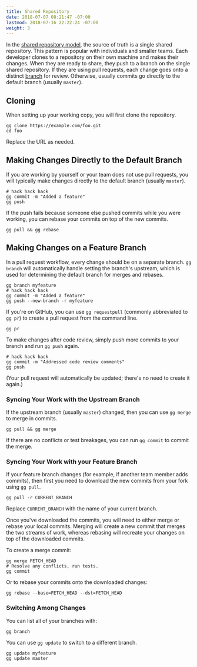 ```yaml
---
title: Shared Repository
date: 2018-07-07 08:21:47 -07:00
lastmod: 2018-07-16 22:22:24 -07:00
weight: 3
---
```


In the [shared repository model][models], the source of truth is a single
shared repository. This pattern is popular with individuals and smaller teams.
Each developer clones to a repository on their own machine and makes their
changes. When they are ready to share, they push to a branch on the single
shared repository. If they are using pull requests, each change goes onto a
distinct [branch][] for review. Otherwise, usually commits go directly to the
default branch (usually `master`).

[models]: https://help.github.com/articles/about-collaborative-development-models/
[branch]: https://help.github.com/articles/about-branches/

<!--more-->

## Cloning

When setting up your working copy, you will first clone the repository.

```shell
gg clone https://example.com/foo.git
cd foo
```

Replace the URL as needed.

## Making Changes Directly to the Default Branch

If you are working by yourself or your team does not use pull requests, you will
typically make changes directly to the default branch (usually `master`).

```shell
# hack hack hack
gg commit -m "Added a feature"
gg push
```

If the push fails because someone else pushed commits while you were working,
you can rebase your commits on top of the new commits.

```shell
gg pull && gg rebase
```

## Making Changes on a Feature Branch

In a pull request workflow, every change should be on a separate branch. `gg
branch` will automatically handle setting the branch's upstream, which is used
for determining the default branch for merges and rebases.

```shell
gg branch myfeature
# hack hack hack
gg commit -m "Added a feature"
gg push --new-branch -r myfeature
```

If you're on GitHub, you can use `gg requestpull` (commonly abbreviated to `gg
pr`) to create a pull request from the command line.

```shell
gg pr
```

To make changes after code review, simply push more commits to your branch and
run `gg push` again.

```shell
# hack hack hack
gg commit -m "Addressed code review comments"
gg push
```

(Your pull request will automatically be updated; there's no need to create it
again.)

### Syncing Your Work with the Upstream Branch

If the upstream branch (usually `master`) changed, then you can use `gg merge`
to merge in commits.

```shell
gg pull && gg merge
```

If there are no conflicts or test breakages, you can run `gg commit` to commit
the merge.

### Syncing Your Work with your Feature Branch

If your feature branch changes (for example, if another team member adds
commits), then first you need to download the new commits from your fork using
`gg pull`.

```shell
gg pull -r CURRENT_BRANCH
```

Replace `CURRENT_BRANCH` with the name of your current branch.

Once you've downloaded the commits, you will need to either merge or rebase your
local commits. Merging will create a new commit that merges the two streams of
work, whereas rebasing will recreate your changes on top of the downloaded
commits.

To create a merge commit:

```shell
gg merge FETCH_HEAD
# Resolve any conflicts, run tests.
gg commit
```

Or to rebase your commits onto the downloaded changes:

```shell
gg rebase --base=FETCH_HEAD --dst=FETCH_HEAD
```

### Switching Among Changes

You can list all of your branches with:

```shell
gg branch
```

You can use `gg update` to switch to a different branch.

```shell
gg update myfeature
gg update master
```
